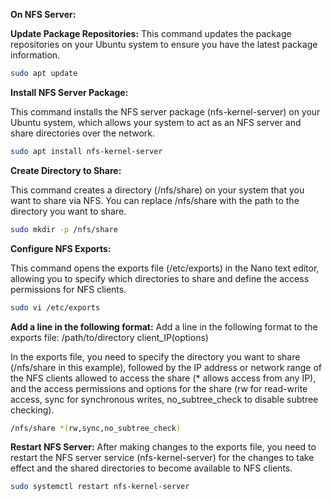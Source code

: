 **On NFS Server:**

**Update Package Repositories:**
This command updates the package repositories on your Ubuntu system to ensure you have the latest package information.

```bash
sudo apt update
```
**Install NFS Server Package:**

This command installs the NFS server package (nfs-kernel-server) on your Ubuntu system, which allows your system to act as an NFS server and share directories over the network.
```bash
sudo apt install nfs-kernel-server
```
**Create Directory to Share:**

This command creates a directory (/nfs/share) on your system that you want to share via NFS. You can replace /nfs/share with the path to the directory you want to share.

```bash
sudo mkdir -p /nfs/share
```
**Configure NFS Exports:**

This command opens the exports file (/etc/exports) in the Nano text editor, allowing you to specify which directories to share and define the access permissions for NFS clients.

```bash
sudo vi /etc/exports
```

**Add a line in the following format:**
Add a line in the following format to the exports file:
/path/to/directory client_IP(options)

 In the exports file, you need to specify the directory you want to share (/nfs/share in this example), followed by the IP address or network range of the NFS clients allowed to access the share (* allows access from any IP), and the access permissions and options for the share (rw for read-write access, sync for synchronous writes, no_subtree_check to disable subtree checking).
```bash
/nfs/share *(rw,sync,no_subtree_check)
```
**Restart NFS Server:**
After making changes to the exports file, you need to restart the NFS server service (nfs-kernel-server) for the changes to take effect and the shared directories to become available to NFS clients.
```bash
sudo systemctl restart nfs-kernel-server
```

